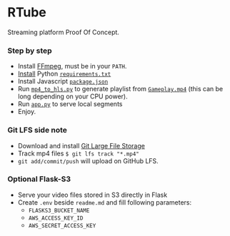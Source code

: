 # RTube
Streaming platform Proof Of Concept.


### Step by step
* Install [FFmpeg](https://ffmpeg.org/download.html), must be in your `PATH`.
* [Install](https://stackoverflow.com/a/39537053/5037799) Python [`requirements.txt`](requirements.txt)
* Install Javascript [`package.json`](rtube/static/package.json)
* Run [`mp4_to_hls.py`](mp4_to_hls.py) to generate playlist from [`Gameplay.mp4`](rtube/static/Gameplay.mp4) (this can be long depending on your CPU power).
* Run [`app.py`](rtube/app.py) to serve local segments
* Enjoy.

### Git LFS side note
* Download and install [Git Large File Storage](https://git-lfs.github.com/)
* Track mp4 files `$ git lfs track "*.mp4"`
* `git add/commit/push` will upload on GitHub LFS. 

### Optional Flask-S3
* Serve your video files stored in S3 directly in Flask
* Create `.env` beside `readme.md` and fill following parameters:
  * `FLASKS3_BUCKET_NAME`
  * `AWS_ACCESS_KEY_ID`
  * `AWS_SECRET_ACCESS_KEY`
